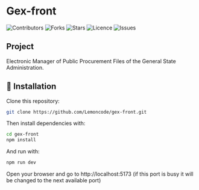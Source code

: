 # Gex-front

![Contributors](https://img.shields.io/github/contributors/Lemoncode/gex-front)
![Forks](https://img.shields.io/github/forks/Lemoncode/gex-front)
![Stars](https://img.shields.io/github/stars/Lemoncode/gex-front)
![Licence](https://img.shields.io/github/license/Lemoncode/gex-front)
![Issues](https://img.shields.io/github/issues/Lemoncode/gex-front)

##  Project

Electronic Manager of Public Procurement Files of the General State Administration.

## 🚀 Installation


Clone this repository:

```bash
git clone https://github.com/Lemoncode/gex-front.git
```

Then install dependencies with:

```bash
cd gex-front
npm install
```

And run with:

```bash
npm run dev
```

Open your browser and go to http://localhost:5173 (if this port is busy it will be changed to the next available port)